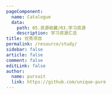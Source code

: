 ```yaml
---
pageComponent: 
  name: Catalogue
  data: 
    path: 05.资源收藏/03.学习资源
    description: 学习资源汇总
title: 优秀项目
permalink: /resource/study/
sidebar: false
article: false
comment: false
editLink: false
author: 
  name: pursuit
  link: https://github.com/unique-pure
---
```

